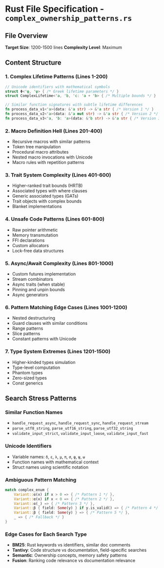 # Rust File Specification - `complex_ownership_patterns.rs`

## File Overview
**Target Size**: 1200-1500 lines
**Complexity Level**: Maximum

## Content Structure

### 1. Complex Lifetime Patterns (Lines 1-200)
```rust
// Unicode identifiers with mathematical symbols
struct Φ<'φ, 'ψ> { /* Greek lifetime parameters */ }
struct ComplexLifetime<'a, 'b, 'c: 'a + 'b> { /* Multiple bounds */ }

// Similar function signatures with subtle lifetime differences
fn process_data_v1<'a>(data: &'a str) -> &'a str { /* Version 1 */ }
fn process_data_v2<'a>(data: &'a mut str) -> &'a str { /* Version 2 */ }
fn process_data_v3<'a, 'b: 'a>(data: &'b str) -> &'a str { /* Version 3 */ }
```

### 2. Macro Definition Hell (Lines 201-400)
- Recursive macros with similar patterns
- Token tree manipulation
- Procedural macro attributes
- Nested macro invocations with Unicode
- Macro rules with repetition patterns

### 3. Trait System Complexity (Lines 401-600)
- Higher-ranked trait bounds (HRTB)
- Associated types with where clauses
- Generic associated types (GATs)
- Trait objects with complex bounds
- Blanket implementations

### 4. Unsafe Code Patterns (Lines 601-800)
- Raw pointer arithmetic
- Memory transmutation
- FFI declarations
- Custom allocators
- Lock-free data structures

### 5. Async/Await Complexity (Lines 801-1000)
- Custom futures implementation
- Stream combinators
- Async traits (when stable)
- Pinning and unpin bounds
- Async generators

### 6. Pattern Matching Edge Cases (Lines 1001-1200)
- Nested destructuring
- Guard clauses with similar conditions
- Range patterns
- Slice patterns
- Constant patterns with Unicode

### 7. Type System Extremes (Lines 1201-1500)
- Higher-kinded types simulation
- Type-level computation
- Phantom types
- Zero-sized types
- Const generics

## Search Stress Patterns

### Similar Function Names
- `handle_request_async`, `handle_request_sync`, `handle_request_stream`
- `parse_utf8_string`, `parse_utf16_string`, `parse_utf32_string`
- `validate_input_strict`, `validate_input_loose`, `validate_input_fast`

### Unicode Identifiers
- Variable names: `δ`, `ε`, `λ`, `μ`, `π`, `σ`, `φ`, `ψ`, `ω`
- Function names with mathematical context
- Struct names using scientific notation

### Ambiguous Pattern Matching
```rust
match complex_enum {
    Variant::α(x) if x > 0 => { /* Pattern 1 */ },
    Variant::α(x) if x < 0 => { /* Pattern 2 */ },
    Variant::α(_) => { /* Pattern 3 */ },
    Variant::β { field: Some(y) } if y.is_valid() => { /* Pattern 4 */ },
    Variant::β { field: Some(y) } => { /* Pattern 5 */ },
    _ => { /* Fallback */ }
}
```

### Edge Cases for Each Search Type
- **BM25**: Rust keywords vs identifiers, similar doc comments
- **Tantivy**: Code structure vs documentation, field-specific searches
- **Semantic**: Ownership concepts, memory safety patterns
- **Fusion**: Ranking code relevance vs documentation relevance